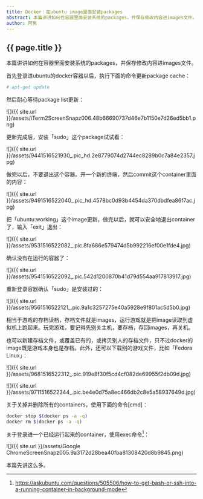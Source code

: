 ```yaml
---
title: Docker：在ubuntu image里面安装packages
abstract: 本篇讲讲如何在容器里面安装系统的packages，并保存修改内容进images文件。
author: 阿男
---
```


## {{ page.title }} 

本篇讲讲如何在容器里面安装系统的packages，并保存修改内容进images文件。

首先登录进ubuntu的docker容器以后，执行下面的命令更新package cache：

```bash
# apt-get update
```

然后耐心等待package list更新：

![]({{ site.url }}/assets/iTerm2ScreenSnapz006.48b66690737d46e7b1150e7d26ed5bb1.png)

更新完成后，安装「sudo」这个package试试看：

![]({{ site.url }}/assets/9441516521930_.pic_hd.2e8779074d2744ec8289b0c7a84e2357.jpg)

做完以后，不要退出这个容器。开一个新的终端，然后commit这个container里面的内容：

![]({{ site.url }}/assets/9491516522040_.pic_hd.4578bc0d93b4454da370dbdfea86f7ac.jpg)

把「ubuntu:working」这个image更新，做完以后，就可以安全地退出container了，输入「exit」退出：

![]({{ site.url }}/assets/9531516522082_.pic.8fa686e579474d5b992216ef00e1fde4.jpg)

确认没有在运行的容器了：

![]({{ site.url }}/assets/9541516522092_.pic.542d1200870b41d79d554aa917813917.jpg)

重新登录容器确认「sudo」是安装过的：

![]({{ site.url }}/assets/9561516522121_.pic.9a1c3257275e40a5928e9f801ac5d5b0.jpg)

相当于游戏的存档读档，存档文件就是images，运行游戏就是把image读取到虚拟机上跑起来。玩完游戏，要记得先别关主机，要存档，存回images，再关机。

也可以新建存档文件，或覆盖已有的，或拷贝别人的存档文件，只不过docker的image既是游戏本身也是存档。此外，还可以下载别的游戏文件，比如「Fedora Linux」： 

![]({{ site.url }}/assets/9681516522312_.pic.919e8f30f5cd4cf082de69955f2db09d.jpg)

![]({{ site.url }}/assets/9711516522344_.pic.be4e0d75a8ec466db2c8e5a58937649d.jpg)

关于关掉并删除所有的containers，使用下面的命令[cmd]：

[^cmd]: https://coderwall.com/p/ewk0mq/stop-remove-all-docker-containers

```bash
docker stop $(docker ps -a -q)
docker rm $(docker ps -a -q)
```

关于登录进一个已经运行起来的container，使用exec命令[^exec]：

[^exec]: https://askubuntu.com/questions/505506/how-to-get-bash-or-ssh-into-a-running-container-in-background-mode

![]({{ site.url }}/assets/Google ChromeScreenSnapz005.9a3172d28bea40fba81308420d8b9845.png)

本篇先讲这么多。
